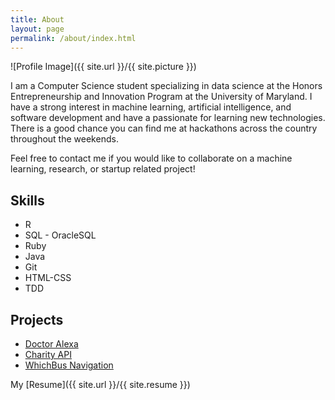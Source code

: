 ```yaml
---
title: About
layout: page
permalink: /about/index.html
---
```

![Profile Image]({{ site.url }}/{{ site.picture }})

I am a Computer Science student specializing in data science at the Honors
Entrepreneurship and Innovation Program at the University of Maryland. I have a
strong interest in machine learning, artificial intelligence, and software
development and have a passionate for learning new technologies. There is a good
chance you can find me at hackathons across the country throughout the weekends.

Feel free to contact me if you would like to collaborate on a machine learning, research, or startup related project!

<h2>Skills</h2>

<ul class="skill-list">
  <li>R</li>
  <li>SQL - OracleSQL</li>
  <li>Ruby</li>
  <li>Java</li>
  <li>Git</li>
  <li>HTML-CSS</li>
	<li>TDD</li>
</ul>

<h2>Projects</h2>

<ul>
	<li><a href="https://devpost.com/software/doctor-alexa">Doctor Alexa</a></li>
  <li><a href="https://devpost.com/software/charityapi-qrem6z">Charity API</a></li>
  <li><a href="https://devpost.com/software/whichbus-7mhces">WhichBus Navigation</a></li>
</ul>

My [Resume]({{ site.url }}/{{ site.resume }})
